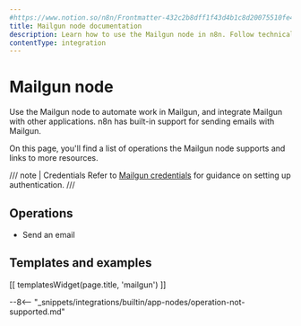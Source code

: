 ```yaml
---
#https://www.notion.so/n8n/Frontmatter-432c2b8dff1f43d4b1c8d20075510fe4
title: Mailgun node documentation
description: Learn how to use the Mailgun node in n8n. Follow technical documentation to integrate Mailgun node into your workflows.
contentType: integration
---
```


# Mailgun node

Use the Mailgun node to automate work in Mailgun, and integrate Mailgun with other applications. n8n has built-in support for sending emails with Mailgun. 

On this page, you'll find a list of operations the Mailgun node supports and links to more resources.

/// note | Credentials
Refer to [Mailgun credentials](/integrations/builtin/credentials/mailgun/) for guidance on setting up authentication. 
///

## Operations

- Send an email

## Templates and examples

<!-- see https://www.notion.so/n8n/Pull-in-templates-for-the-integrations-pages-37c716837b804d30a33b47475f6e3780 -->
[[ templatesWidget(page.title, 'mailgun') ]]

--8<-- "_snippets/integrations/builtin/app-nodes/operation-not-supported.md"
